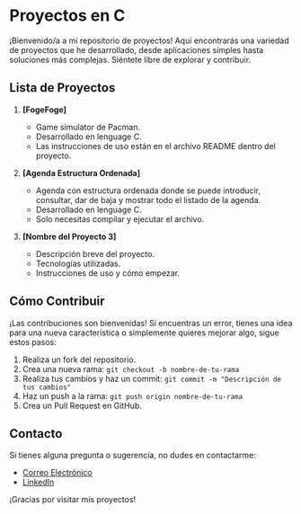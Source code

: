 # Proyectos en C

¡Bienvenido/a a mi repositorio de proyectos! Aquí encontrarás una variedad de proyectos que he desarrollado, desde aplicaciones simples hasta soluciones más complejas. Siéntete libre de explorar y contribuir.

## Lista de Proyectos

1. **[FogeFoge]**
   - Game simulator de Pacman.
   - Desarrollado en lenguage C.
   - Las instrucciones de uso están en el archivo README dentro del proyecto.

2. **[Agenda Estructura Ordenada]**
   - Agenda con estructura ordenada donde se puede introducir, consultar, dar de baja y mostrar todo el listado de la agenda.
   - Desarrollado en lenguage C.
   - Solo necesitas compilar y ejecutar el archivo.

3. **[Nombre del Proyecto 3]**
   - Descripción breve del proyecto.
   - Tecnologías utilizadas.
   - Instrucciones de uso y cómo empezar.

## Cómo Contribuir

¡Las contribuciones son bienvenidas! Si encuentras un error, tienes una idea para una nueva característica o simplemente quieres mejorar algo, sigue estos pasos:

1. Realiza un fork del repositorio.
2. Crea una nueva rama: `git checkout -b nombre-de-tu-rama`
3. Realiza tus cambios y haz un commit: `git commit -m "Descripción de tus cambios"`
4. Haz un push a la rama: `git push origin nombre-de-tu-rama`
5. Crea un Pull Request en GitHub.

## Contacto

Si tienes alguna pregunta o sugerencia, no dudes en contactarme:

- [Correo Electrónico](mailto:gustavoiago@hotmail.com)
- [LinkedIn](https://www.linkedin.com/in/gustavoiago/)


¡Gracias por visitar mis proyectos!
